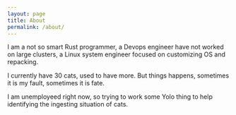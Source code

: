 ```yaml
---
layout: page
title: About
permalink: /about/
---
```


I am a not so smart Rust programmer, a Devops engineer have not worked on large clusters, a Linux system engineer focused on customizing OS and repacking.

I currently have 30 cats, used to have more. But things happens, sometimes it is my fault, sometimes it is fate.

I am unemployeed right now, so trying to work some Yolo thing to help identifying the ingesting situation of cats.
